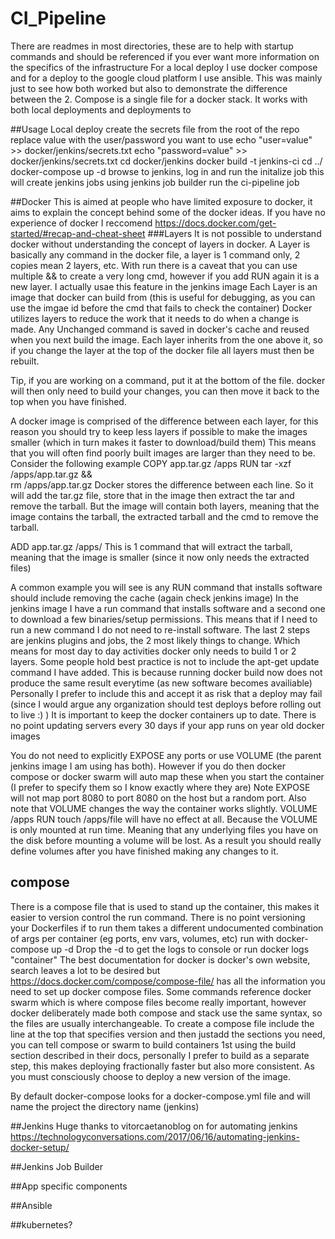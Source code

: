 # CI_Pipeline
There are readmes in most directories, these are to help with startup commands and should be referenced if you ever want more information on the specifics of the infrastructure
For a local deploy I use docker compose and for a deploy to the google cloud platform I use ansible. This was mainly just to see how both worked but also to demonstrate the difference between the 2.
Compose is a single file for a docker stack. It works with both local deployments and deployments to 

##Usage Local deploy
create the secrets file
from the root of the repo
replace value with the user/password you want to use
echo "user=value" >> docker/jenkins/secrets.txt
echo "password=value" >> docker/jenkins/secrets.txt
cd docker/jenkins
docker build -t jenkins-ci
cd ../
docker-compose up -d
browse to jenkins, log in and run the initalize job
this will create jenkins jobs using jenkins job builder
run the ci-pipeline job

##Docker
This is aimed at people who have limited exposure to docker, it aims to explain the concept behind some of the docker ideas.
If you have no experience of docker I reccomend https://docs.docker.com/get-started/#recap-and-cheat-sheet
###Layers
It is not possible to understand docker without understanding the concept of layers in docker.
A Layer is basically any command in the docker file, a layer is 1 command only, 2 copies mean 2 layers, etc. With run there is a caveat that you can use multiple && to create a very long cmd, however if you add RUN again it is a new layer. I actually usae this feature in the jenkins image
Each Layer is an image that docker can build from (this is useful for debugging, as you can use the imgae id before the cmd that fails to check the container)
Docker utilizes layers to reduce the work that it needs to do when a change is made.
Any Unchanged command is saved in docker's cache and reused when you next build the image.
Each layer inherits from the one above it, so if you change the layer at the top of the docker file all layers must then be rebuilt.

Tip, if you are working on a command, put it at the bottom of the file. docker will then only need to build your changes, you can then move it back to the top when you have finished.

A docker image is comprised of the difference between each layer, for this reason you should try to keep less layers if possible to make the images smaller (which in turn makes it faster to download/build them)
This means that you will often find poorly built images are larger than they need to be.
Consider the following example
COPY app.tar.gz /apps
RUN tar -xzf /apps/app.tar.gz && \
    rm /apps/app.tar.gz
Docker stores the difference between each line.
So it will add the tar.gz file, store that in the image
then extract the tar and remove the tarball.
But the image will contain both layers, meaning that the image contains the tarball, the extracted tarball and the cmd to remove the tarball.

ADD app.tar.gz /apps/
This is 1 command that will extract the tarball, meaning that the image is smaller (since it now only needs the extracted files)

A common example you will see is any RUN command that installs software should include removing the cache (again check jenkins image)
In the jenkins image I have a run command that installs software and a second one to download a few binaries/setup permissions.
This means that if I need to run a new command I do not need to re-install software.
The last 2 steps are jenkins plugins and jobs, the 2 most likely things to change. Which means for most day to day activities docker only needs to build 1 or 2 layers.
Some people hold best practice is not to include the apt-get update command I have added.
This is because running docker build now does not produce the same result everytime (as new software becomes availiable)
Personally I prefer to include this and accept it as risk that a deploy may fail (since I would argue any organization should test deploys before rolling out to live :) )
It is important to keep the docker containers up to date. There is no point updating servers every 30 days if your app runs on year old docker images

You do not need to explicitly EXPOSE any ports or use VOLUME (the parent jenkins image I am using has both). However if you do then docker compose or docker swarm will auto map these when you start the container (I prefer to specify them so I know exactly where they are)
Note EXPOSE will not map port 8080 to port 8080 on the host but a random port.
Also note that VOLUME changes the way the container works slightly. 
VOLUME /apps
RUN touch /apps/file
will have no effect at all. Because the VOLUME is only mounted at run time. Meaning that any underlying files you have on the disk before mounting a volume will be lost. As a result you should really define volumes after you have finished making any changes to it.


## compose
There is a compose file that is used to stand up the container, this makes it easier to version control the run command.
There is no point versioning your Dockerfiles if to run them takes a different undocumented combination of args per container (eg ports, env vars, volumes, etc)
run with
docker-compose up -d
Drop the -d to get the logs to console or run docker logs "container"
The best documentation for docker is docker's own website, search leaves a lot to be desired but https://docs.docker.com/compose/compose-file/
has all the information you need to set up docker compose files. Some commands reference docker swarm which is where compose files become really important, however docker deliberately made both compose and stack use the same syntax, so the files are usually interchangeable.
To create a compose file include the line at the top that specifies version and then justadd the sections you need, you can tell compose or swarm to build containers 1st using the build section described in their docs, personally I prefer to build as a separate step, this makes deploying fractionally faster but also more consistent. As you must consciously choose to deploy a new version of the image.

By default docker-compose looks for a docker-compose.yml file and will name the project the directory name (jenkins)

##Jenkins
Huge thanks to vitorcaetanoblog on for automating jenkins https://technologyconversations.com/2017/06/16/automating-jenkins-docker-setup/

##Jenkins Job Builder

##App specific components

##Ansible

##kubernetes? 


